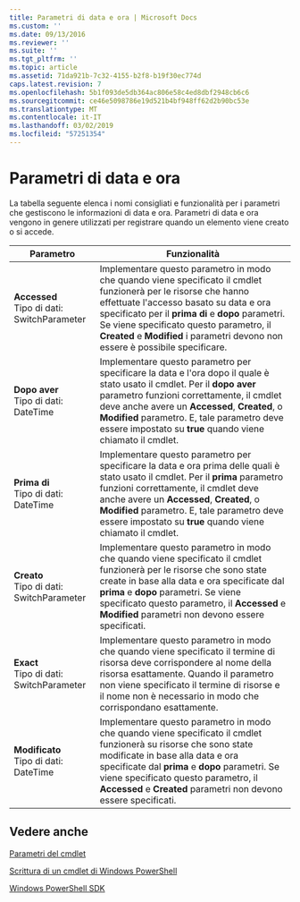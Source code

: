 ```yaml
---
title: Parametri di data e ora | Microsoft Docs
ms.custom: ''
ms.date: 09/13/2016
ms.reviewer: ''
ms.suite: ''
ms.tgt_pltfrm: ''
ms.topic: article
ms.assetid: 71da921b-7c32-4155-b2f8-b19f30ec774d
caps.latest.revision: 7
ms.openlocfilehash: 5b1f093de5db364ac806e58c4ed8dbf2948cb6c6
ms.sourcegitcommit: ce46e5098786e19d521b4bf948ff62d2b90bc53e
ms.translationtype: MT
ms.contentlocale: it-IT
ms.lasthandoff: 03/02/2019
ms.locfileid: "57251354"
---
```

# <a name="date-and-time-parameters"></a>Parametri di data e ora

La tabella seguente elenca i nomi consigliati e funzionalità per i parametri che gestiscono le informazioni di data e ora. Parametri di data e ora vengono in genere utilizzati per registrare quando un elemento viene creato o si accede.

|Parametro|Funzionalità|
|---|---|
|**Accessed**<br>Tipo di dati: SwitchParameter|Implementare questo parametro in modo che quando viene specificato il cmdlet funzionerà per le risorse che hanno effettuate l'accesso basato su data e ora specificato per il **prima di** e **dopo** parametri. Se viene specificato questo parametro, il **Created** e **Modified** i parametri devono non essere è possibile specificare.|
|**Dopo aver**<br>Tipo di dati: DateTime|Implementare questo parametro per specificare la data e l'ora dopo il quale è stato usato il cmdlet. Per il **dopo aver** parametro funzioni correttamente, il cmdlet deve anche avere un **Accessed**, **Created**, o **Modified** parametro. E, tale parametro deve essere impostato su **true** quando viene chiamato il cmdlet.|
|**Prima di**<br>Tipo di dati: DateTime|Implementare questo parametro per specificare la data e ora prima delle quali è stato usato il cmdlet. Per il **prima** parametro funzioni correttamente, il cmdlet deve anche avere un **Accessed**, **Created**, o **Modified** parametro. E, tale parametro deve essere impostato su **true** quando viene chiamato il cmdlet.|
|**Creato**<br>Tipo di dati: SwitchParameter|Implementare questo parametro in modo che quando viene specificato il cmdlet funzionerà per le risorse che sono state create in base alla data e ora specificate dal **prima** e **dopo** parametri. Se viene specificato questo parametro, il **Accessed** e **Modified** parametri non devono essere specificati.|
|**Exact**<br>Tipo di dati: SwitchParameter|Implementare questo parametro in modo che quando viene specificato il termine di risorsa deve corrispondere al nome della risorsa esattamente. Quando il parametro non viene specificato il termine di risorse e il nome non è necessario in modo che corrispondano esattamente.|
|**Modificato**<br>Tipo di dati: DateTime|Implementare questo parametro in modo che quando viene specificato il cmdlet funzionerà su risorse che sono state modificate in base alla data e ora specificate dal **prima** e **dopo** parametri. Se viene specificato questo parametro, il **Accessed** e **Created** parametri non devono essere specificati.|
## <a name="see-also"></a>Vedere anche

[Parametri del cmdlet](./cmdlet-parameters.md)

[Scrittura di un cmdlet di Windows PowerShell](./writing-a-windows-powershell-cmdlet.md)

[Windows PowerShell SDK](../windows-powershell-reference.md)
